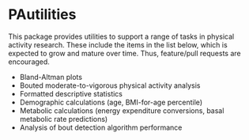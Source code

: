 <!-- README.md is generated from README.Rmd. Please edit that file -->

# PAutilities

This package provides utilities to support a range of tasks in physical
activity research. These include the items in the list below, which is
expected to grow and mature over time. Thus, feature/pull requests are
encouraged.

  - Bland-Altman plots
  - Bouted moderate-to-vigorous physical activity analysis
  - Formatted descriptive statistics
  - Demographic calculations (age, BMI-for-age percentile)
  - Metabolic calculations (energy expenditure conversions, basal
    metabolic rate predictions)
  - Analysis of bout detection algorithm performance
